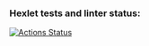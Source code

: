 ### Hexlet tests and linter status:
[![Actions Status](https://github.com/mirreinh/frontend-project-lvl1/workflows/hexlet-check/badge.svg)](https://github.com/mirreinh/frontend-project-lvl1/actions)